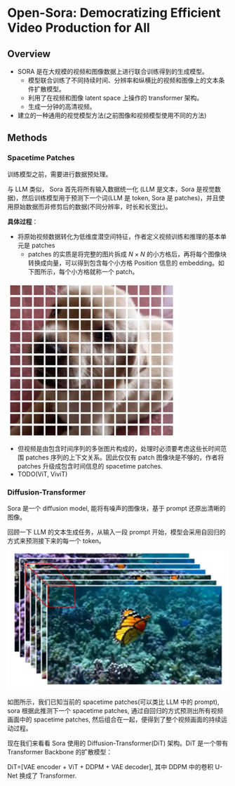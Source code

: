 # Open-Sora: Democratizing Efficient Video Production for All

## Overview

- SORA 是在大规模的视频和图像数据上进行联合训练得到的生成模型。
    - 模型联合训练了不同持续时间、分辨率和纵横比的视频和图像上的文本条件扩散模型。
    - 利用了在视频和图像 latent space 上操作的 transformer 架构。
    - 生成一分钟的高清视频。
- 建立的一种通用的视觉模型方法(之前图像和视频模型使用不同的方法)


## Methods

### Spacetime Patches

训练模型之前，需要进行数据预处理。

与 LLM 类似， Sora 首先将所有输入数据统一化 (LLM 是文本，Sora 是视觉数据)，然后训练模型用于预测下一个词(LLM 是 token, Sora 是 patches)，并且使用原始数据而非修剪后的数据(不同分辨率，时长和长宽比)。

**具体过程**：

- 将原始视频数据转化为低维度潜空间特征，作者定义视频训练和推理的基本单元是 patches
    - patches 的实质是将完整的图片拆成 $N\times N$ 的小方格后，再将每个图像块转换成向量，可以得到包含每个小方格 Position 信息的 embedding。如下图所示，每个小方格就称一个 patch。

![](image/sora1.png)

- 但视频是由包含时间序列的多张图片构成的，处理时必须要考虑这些长时间范围 patches 序列的上下文关系。因此仅仅有 patch 图像块是不够的，作者将 patches 升级成包含时间信息的 spacetime patches.
- TODO(ViT, ViviT)


### Diffusion-Transformer

Sora 是一个 diffusion model, 能将有噪声的图像块，基于 prompt 还原出清晰的图像。

回顾一下 LLM 的文本生成任务，从输入一段 prompt 开始，模型会采用自回归的方式来预测接下来的每一个 token。

![](image/sora2.png)

如图所示，我们已知当前的 spacetime patches(可以类比 LLM 中的 prompt), sora 根据此推测下一个 spacetime patches, 通过自回归的方式预测出所有视频画面中的 spacetime patches, 然后组合在一起，便得到了整个视频画面的持续运动过程。

现在我们来看看 Sora 使用的 Diffusion-Transformer(DiT) 架构。DiT 是一个带有 Transformer Backbone 的扩散模型：

DiT=[VAE encoder + ViT + DDPM + VAE decoder], 其中 DDPM 中的卷积 U-Net 换成了 Transformer.
